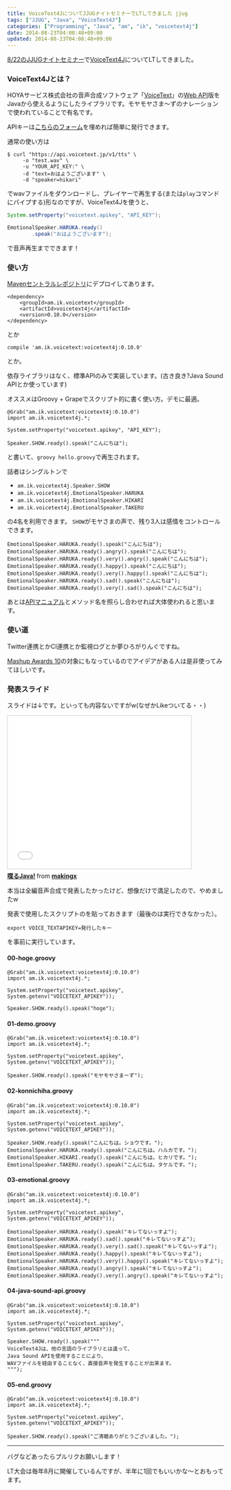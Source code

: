 ```yaml
---
title: VoiceText4JについてJJUGナイトセミナーでLTしてきました jjug
tags: ["JJUG", "Java", "VoiceText4J"]
categories: ["Programming", "Java", "am", "ik", "voicetext4j"]
date: 2014-08-23T04:08:48+09:00
updated: 2014-08-23T04:08:48+09:00
---
```


[8/22のJJUGナイトセミナー](http://jjug.doorkeeper.jp/events/13764)で[VoiceText4J](https://github.com/making/voicetext4j)についてLTしてきました。

### VoiceText4Jとは？

HOYAサービス株式会社の音声合成ソフトウェア「[VoiceText](http://voicetext.jp/)」の[Web API](https://cloud.voicetext.jp/webapi)版をJavaから使えるようにしたライブラリです。モヤモヤさま〜ずのナレーションで使われていることで有名です。

APIキーは[こちらのフォーム](https://cloud.voicetext.jp/webapi/api_keys/new)を埋めれば簡単に発行できます。

通常の使い方は

``` shell
$ curl "https://api.voicetext.jp/v1/tts" \
     -o "test.wav" \
     -u "YOUR_API_KEY:" \
     -d "text=おはようございます" \
     -d "speaker=hikari"
```
でwavファイルをダウンロードし、プレイヤーで再生する(または`play`コマンドにパイプする)形なのですが、VoiceText4Jを使うと、

``` java
System.setProperty("voicetext.apikey", "API_KEY");

EmotionalSpeaker.HARUKA.ready()
        .speak("おはようございます");
```
で音声再生までできます！

### 使い方

[Mavenセントラルレポジトリ](http://search.maven.org/#artifactdetails%7Cam.ik.voicetext%7Cvoicetext4j%7C0.10.0%7Cjar)にデプロイしてあります。

    <dependency>
        <groupId>am.ik.voicetext</groupId>
        <artifactId>voicetext4j</artifactId>
        <version>0.10.0</version>
    </dependency>

とか

    compile 'am.ik.voicetext:voicetext4j:0.10.0'

とか。

依存ライブラリはなく、標準APIのみで実装しています。(古き良き?Java Sound APIとか使っています)

オススメはGroovy + Grapeでスクリプト的に書く使い方。デモに最適。



    @Grab("am.ik.voicetext:voicetext4j:0.10.0")
    import am.ik.voicetext4j.*;
    
    System.setProperty("voicetext.apikey", "API_KEY");
    
    Speaker.SHOW.ready().speak("こんにちは");

と書いて、`groovy hello.groovy`で再生されます。

話者はシングルトンで

* `am.ik.voicetext4j.Speaker.SHOW`
* `am.ik.voicetext4j.EmotionalSpeaker.HARUKA`
* `am.ik.voicetext4j.EmotionalSpeaker.HIKARI`
* `am.ik.voicetext4j.EmotionalSpeaker.TAKERU`

の4名を利用できます。
`SHOW`がモヤさまの声で、残り3人は感情をコントロールできます。

    EmotionalSpeaker.HARUKA.ready().speak("こんにちは");
    EmotionalSpeaker.HARUKA.ready().angry().speak("こんにちは");
    EmotionalSpeaker.HARUKA.ready().very().angry().speak("こんにちは");
    EmotionalSpeaker.HARUKA.ready().happy().speak("こんにちは");
    EmotionalSpeaker.HARUKA.ready().very().happy().speak("こんにちは");
    EmotionalSpeaker.HARUKA.ready().sad().speak("こんにちは");
    EmotionalSpeaker.HARUKA.ready().very().sad().speak("こんにちは");

あとは[APIマニュアル](https://cloud.voicetext.jp/webapi/docs/api)とメソッド名を照らし合わせれば大体使われると思います。

### 使い道

Twitter連携とかCI連携とか監視ログとか夢ひろがりんぐですね。

[Mashup Awards 10](http://mashupaward.jp/)の対象にもなっているのでアイデアがある人は是非使ってみてほしいです。

### 発表スライド

スライドは↓です。といっても内容ないですがw(なぜかLikeついてる・・)

<iframe src="//www.slideshare.net/slideshow/embed_code/38251003" width="427" height="356" frameborder="0" marginwidth="0" marginheight="0" scrolling="no" style="border:1px solid #CCC; border-width:1px; margin-bottom:5px; max-width: 100%;" allowfullscreen> </iframe> <div style="margin-bottom:5px"> <strong> <a href="https://www.slideshare.net/makingx/java-38251003" title="喋るJava!" target="_blank">喋るJava!</a> </strong> from <strong><a href="http://www.slideshare.net/makingx" target="_blank">makingx</a></strong> </div>

本当は全編音声合成で発表したかったけど、想像だけで満足したので、やめましたw

発表で使用したスクリプトのを貼っておきます（最後のは実行できなかった）。

    export VOICE_TEXTAPIKEY=発行したキー

を事前に実行しています。

#### 00-hoge.groovy

```
@Grab("am.ik.voicetext:voicetext4j:0.10.0")
import am.ik.voicetext4j.*;

System.setProperty("voicetext.apikey", System.getenv("VOICETEXT_APIKEY"));

Speaker.SHOW.ready().speak("hoge");
```

#### 01-demo.groovy

```
@Grab("am.ik.voicetext:voicetext4j:0.10.0")
import am.ik.voicetext4j.*;

System.setProperty("voicetext.apikey", System.getenv("VOICETEXT_APIKEY"));

Speaker.SHOW.ready().speak("モヤモヤさまーず");
```

#### 02-konnichiha.groovy

```
@Grab("am.ik.voicetext:voicetext4j:0.10.0")
import am.ik.voicetext4j.*;

System.setProperty("voicetext.apikey", System.getenv("VOICETEXT_APIKEY"));

Speaker.SHOW.ready().speak("こんにちは。ショウです。");
EmotionalSpeaker.HARUKA.ready().speak("こんにちは。ハルカです。");
EmotionalSpeaker.HIKARI.ready().speak("こんにちは。ヒカリです。");
EmotionalSpeaker.TAKERU.ready().speak("こんにちは。タケルです。");
```

#### 03-emotional.groovy

```
@Grab("am.ik.voicetext:voicetext4j:0.10.0")
import am.ik.voicetext4j.*;

System.setProperty("voicetext.apikey", System.getenv("VOICETEXT_APIKEY"));

EmotionalSpeaker.HARUKA.ready().speak("キレてないっすよ");
EmotionalSpeaker.HARUKA.ready().sad().speak("キレてないっすよ");
EmotionalSpeaker.HARUKA.ready().very().sad().speak("キレてないっすよ");
EmotionalSpeaker.HARUKA.ready().happy().speak("キレてないっすよ");
EmotionalSpeaker.HARUKA.ready().very().happy().speak("キレてないっすよ");
EmotionalSpeaker.HARUKA.ready().angry().speak("キレてないっすよ");
EmotionalSpeaker.HARUKA.ready().very().angry().speak("キレてないっすよ");
```

#### 04-java-sound-api.groovy

```
@Grab("am.ik.voicetext:voicetext4j:0.10.0")
import am.ik.voicetext4j.*;
 
System.setProperty("voicetext.apikey", System.getenv("VOICETEXT_APIKEY"));
 
Speaker.SHOW.ready().speak("""
VoiceText4Jは、他の言語のライブラリとは違って、
Java Sound APIを使用することにより、
WAVファイルを経由することなく、直接音声を発生することが出来ます。
""");
```

#### 05-end.groovy

```
@Grab("am.ik.voicetext:voicetext4j:0.10.0")
import am.ik.voicetext4j.*;

System.setProperty("voicetext.apikey", System.getenv("VOICETEXT_APIKEY"));

Speaker.SHOW.ready().speak("ご清聴ありがとうございました。");
```

----

バグなどあったらプルリクお願いします！


LT大会は毎年8月に開催しているんですが、半年に1回でもいいかな〜とおもってます。

